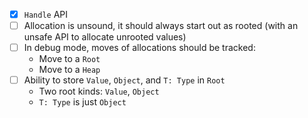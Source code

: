 - [x] `Handle` API
- [ ] Allocation is unsound, it should always start out as rooted (with an unsafe API to allocate unrooted values)
- [ ] In debug mode, moves of allocations should be tracked:
  - Move to a `Root`
  - Move to a `Heap`
- [ ] Ability to store `Value`, `Object`, and `T: Type` in `Root`
  - Two root kinds: `Value`, `Object`
  - `T: Type` is just `Object`
